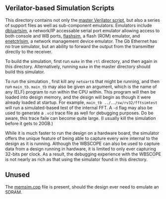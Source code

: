 ## Verilator-based Simulation Scripts

This directory contains not only the [master Verilator script](automaster_tb.cpp), but also a series of support files as well as sub-component emulators.  Emulators include [dbluartsim](dbluartsim.cpp), a network/IP accessable serial port emulator allowing access to both console and WB ports, [flashsim](flashsim.cpp), a flash (ROM) emulator, and [enetctrlsim](enetctrlsim.cpp), a network management device emulator.  The Gb Ethernet has no true simulator, but an ability to forward the output from the transmitter directly to the receiver.

To build the simulation, first run `make` in the `rtl` directory, and then again in this directory.  Alternatively, running `make` in the master directory should build this simulator.

To run the simulation , first kill any `netuart`s that might be running, and then run `main_tb`.  `main_tb` may also be given an argument, which is the name of any (ELF) program to run within the CPU within.  This program will then be loaded into design memory, and the design will begin as though it were already loaded at startup.  For example, `main_tb ../../sw/rv32/fftsimtest` will run a simulated-based test of the internal FFT.  A `-d` flag may also be used to generate a `.vcd` trace file as well for debugging purposes.  Do be aware, this trace faile can become quite large.  (I usually kill the simulation before it gets to 20GB.)

While it is much faster to run the design on a hardware board, the simulator offers the unique feature of being able to capture every wire internal to the design as it is running.  Although the WBSCOPE can also be used to capture data from a design running in hardware, it is limited to only ever capturing 32-bits per clock.  As a result, the debugging experience with the WBSCOPE is not nearly as rich as that using the simulator found in this directory.  

## Unused

The [memsim.cpp](memsim.cpp) file is present, should the design ever need to
emulate an SDRAM.
